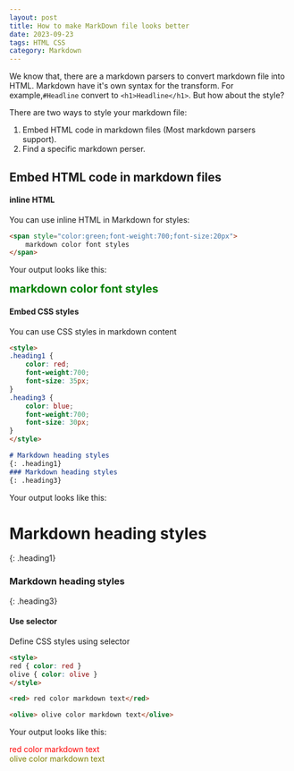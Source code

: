 ```yaml
---
layout: post
title: How to make MarkDown file looks better
date: 2023-09-23
tags: HTML CSS
category: Markdown
---
```


We know that, there are a markdown parsers to convert markdown file into HTML. Markdown have it's own syntax for the transform. For example,`#Headline` convert to `<h1>Headline</h1>`. But how about the style?

There are two ways to style your markdown file: 
1. Embed HTML code in markdown files (Most markdown parsers support).
2. Find a specific markdown perser.

## Embed HTML code in markdown files

#### inline HTML
You can use inline HTML in Markdown for styles:
```html
<span style="color:green;font-weight:700;font-size:20px">
    markdown color font styles
</span>
```
Your output looks like this:

<span style="color:green;font-weight:700;font-size:20px">
    markdown color font styles
</span>

#### Embed CSS styles
You can use CSS styles in markdown content

``` md
<style>
.heading1 {
    color: red;
    font-weight:700;
    font-size: 35px;
}
.heading3 {
    color: blue;
    font-weight:700;
    font-size: 30px;
}
</style>

# Markdown heading styles 
{: .heading1}
### Markdown heading styles 
{: .heading3}  

```
Your output looks like this:
<style>
.heading1 {
    color: red;
    font-weight:700;
    font-size: 35px;
}
.heading3 {
    color: blue;
    font-weight:700;
    font-size: 30px;
}
</style>
# Markdown heading styles 
{: .heading1}
### Markdown heading styles 
{: .heading3}  

#### Use selector
Define CSS styles using selector

```md
<style>
red { color: red }
olive { color: olive }
</style>

<red> red color markdown text</red>

<olive> olive color markdown text</olive>
```

Your output looks like this:
<style>
red { color: red }
olive { color: olive }
</style>

<red> red color markdown text</red>
<br>
<olive> olive color markdown text</olive>